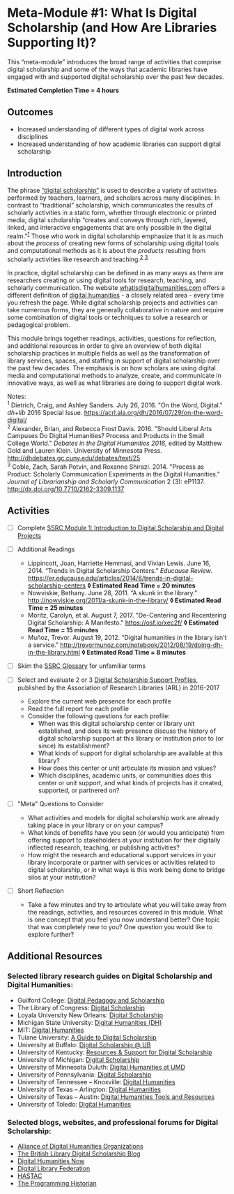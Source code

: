 # Meta-Module #1: What Is Digital Scholarship (and How Are Libraries Supporting It)?

This “meta-module” introduces the broad range of activities that comprise digital scholarship and some of the ways that academic libraries have engaged with and supported digital scholarship over the past few decades. 

**Estimated Completion Time = 4 hours**

## Outcomes

* Increased understanding of different types of digital work across disciplines
* Increased understanding of how academic libraries can support digital scholarship

## Introduction

The phrase [“digital scholarship”](https://en.wikipedia.org/wiki/Digital_scholarship) is used to describe a variety of activities performed by teachers, learners, and scholars across many disciplines. In contrast to “traditional” scholarship, which communicates the results of scholarly activities in a static form, whether through electronic or printed media, digital scholarship “creates and conveys through rich, layered, linked, and interactive engagements that are only possible in the digital realm.”<sup>[1](#note1)</sup> Those who work in digital scholarship emphasize that it is as much about the *process* of creating new forms of scholarship using digital tools and computational methods as it is about the *products* resulting from scholarly activities like research and teaching.<sup>[2](#note2)</sup> <sup>[3](#note3)</sup>

In practice, digital scholarship can be defined in as many ways as there are researchers creating or using digital tools for research, teaching, and scholarly communication. The website [whatisdigitalhumanities.com](https://www.whatisdigitalhumanities.com/) offers a different definition of [digital humanities](https://en.wikipedia.org/wiki/Digital_humanities) - a closely related area - every time you refresh the page. While digital scholarship projects and activities can take numerous forms, they are generally collaborative in nature and require some combination of digital tools or techniques to solve a research or pedagogical problem. 

This module brings together readings, activities, questions for reflection, and additional resources in order to give an overview of both digital scholarship practices in multiple fields as well as the transformation of library services, spaces, and staffing in support of digital scholarship over the past few decades. The emphasis is on how scholars are using digital media and computational methods to analyze, create, and communicate in innovative ways, as well as what libraries are doing to support digital work.

Notes:</br>
<sup><a name="note1">1</a></sup> Dietrich, Craig, and Ashley Sanders. July 26, 2016. "On the Word, Digital." *dh+lib* 2016 Special Issue. https://acrl.ala.org/dh/2016/07/29/on-the-word-digital/ </br>
<sup><a name="note2">2</a></sup> Alexander, Brian, and Rebecca Frost Davis. 2016. "Should Liberal Arts Campuses Do Digital Humanities? Process and Products in the Small College World." *Debates in the Digital Humanities 2016*, edited by Matthew Gold and Lauren Klein. University of Minnesota Press. http://dhdebates.gc.cuny.edu/debates/text/25 </br>
<sup><a name="note3">3</a></sup> Coble, Zach, Sarah Potvin, and Roxanne Shirazi. 2014. "Process as Product: Scholarly Communication Experiments in the Digital Humanities." *Journal of Librarianship and Scholarly Communication* 2 (3): eP1137. http://dx.doi.org/10.7710/2162-3309.1137

## Activities

- [ ] Complete [SSRC Module 1: Introduction to Digital Scholarship and Digital Projects](https://labs.ssrc.org/dds/articles/1-introduction-to-digital-scholarship-and-digital-projects/)

- [ ] Additional Readings
	* Lippincott, Joan, Harriette Hemmasi, and Vivian Lewis. June 16, 2014. “Trends in Digital Scholarship Centers.” *Educause Review*. https://er.educause.edu/articles/2014/6/trends-in-digital-scholarship-centers  **◊  Estimated Read Time = 20 minutes**
	* Nowviskie, Bethany. June 28, 2011. “A skunk in the library.” http://nowviskie.org/2011/a-skunk-in-the-library/  **◊  Estimated Read Time = 25 minutes**
	* Moritz, Carolyn, et al. August 7, 2017. "De-Centering and Recentering Digital Scholarship: A Manifesto." https://osf.io/xec2f/  **◊  Estimated Read Time = 15 minutes**
	* Muñoz, Trevor. August 19, 2012. “Digital humanities in the library isn't a service.” http://trevormunoz.com/notebook/2012/08/19/doing-dh-in-the-library.html  **◊  Estimated Read Time = 8 minutes**

- [ ] Skim the [SSRC Glossary](https://labs.ssrc.org/dds/articles/glossary/) for unfamiliar terms

- [ ] Select and evaluate 2 or 3 [Digital Scholarship Support Profiles](https://www.arl.org/focus-areas/scholarly-communication/digital-scholarship/digital-scholarship-support), published by the Association of Research Libraries (ARL) in 2016-2017
	* Explore the current web presence for each profile
	* Read the full report for each profile
	* Consider the following questions for each profile: 
		* When was this digital scholarship center or library unit established, and does its web presence discuss the history of digital scholarship support at this library or institution prior to (or since) its establishment? 
		* What kinds of support for digital scholarship are available at this library? 
		* How does this center or unit articulate its mission and values? 
		* Which disciplines, academic units, or communities does this center or unit support, and what kinds of projects has it created, supported, or partnered on?

- [ ] "Meta" Questions to Consider
	* What activities and models for digital scholarship work are already taking place in your library or on your campus? 
	* What kinds of benefits have you seen (or would you anticipate) from offering support to stakeholders at your institution for their digitally inflected research, teaching, or publishing activities?
	* How might the research and educational support services in your library incorporate or partner with services or activities related to digital scholarship, or in what ways is this work being done to bridge silos at your institution? 

- [ ] Short Reflection
	* Take a few minutes and try to articulate what you will take away from the readings, activities, and resources covered in this module. What is one concept that you feel you now understand better? One topic that was completely new to you? One question you would like to explore further? 

## Additional Resources

### Selected library research guides on Digital Scholarship and Digital Humanities:

* Guilford College: [Digital Pedagogy and Scholarship](https://library.guilford.edu/digscholarship/home)
* The Library of Congress: [Digital Scholarship](https://labs.loc.gov/experiments/digital-scholarship/)
* Loyala University New Orleans: [Digital Scholarship](http://researchguides.loyno.edu/digitalscholarship)
* Michigan State University: [Digital Humanities (DH)](https://libguides.lib.msu.edu/dh)
* MIT: [Digital Humanities](https://libguides.mit.edu/digitalhumanities)
* Tulane University: [A Guide to Digital Scholarship](https://libguides.tulane.edu/dh)
* University at Buffalo: [Digital Scholarship @ UB](https://research.lib.buffalo.edu/digital-scholarship/home)
* University of Kentucky: [Resources & Support for Digital Scholarship](https://libguides.uky.edu/digital-humanities)
* University of Michigan: [Digital Scholarship](https://guides.lib.umich.edu/digitalscholarship)
* University of Minnesota Duluth: [Digital Humanities at UMD](http://libguides.d.umn.edu/DH)
* University of Pennsylvania: [Digital Scholarship](https://guides.library.upenn.edu/digital-scholarship)
* University of Tennessee – Knoxville: [Digital Humanities](https://libguides.utk.edu/dh)
* University of Texas – Arlington: [Digital Humanities](https://libguides.uta.edu/digitalhumanities/home)
* University of Texas – Austin: [Digital Humanities Tools and Resources](https://guides.lib.utexas.edu/digitalhumanities)
* University of Toledo: [Digital Humanities](http://libguides.utoledo.edu/digitalhumanities)

### Selected blogs, websites, and professional forums for Digital Scholarship:

* [Alliance of Digital Humanities Organizations](http://adho.org/)
* [The British Library Digital Scholarship Blog](https://blogs.bl.uk/digital-scholarship/)
* [Digital Humanities Now](http://digitalhumanitiesnow.org/)
* [Digital Library Federation](https://diglib.org/)
* [HASTAC](https://www.hastac.org/)
* [The Programming Historian](https://programminghistorian.org/)
